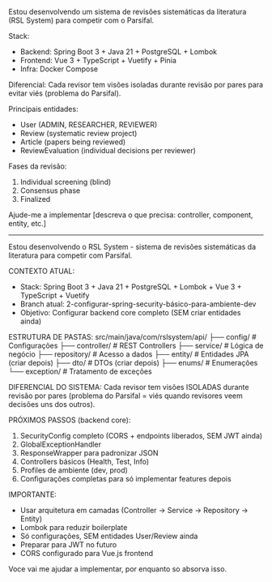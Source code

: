 Estou desenvolvendo um sistema de revisões sistemáticas da literatura (RSL System) para competir com o Parsifal.

Stack:
- Backend: Spring Boot 3 + Java 21 + PostgreSQL + Lombok
- Frontend: Vue 3 + TypeScript + Vuetify + Pinia
- Infra: Docker Compose

Diferencial: Cada revisor tem visões isoladas durante revisão por pares para evitar viés (problema do Parsifal).

Principais entidades:
- User (ADMIN, RESEARCHER, REVIEWER)
- Review (systematic review project)
- Article (papers being reviewed)
- ReviewEvaluation (individual decisions per reviewer)

Fases da revisão:
1. Individual screening (blind)
2. Consensus phase
3. Finalized

Ajude-me a implementar [descreva o que precisa: controller, component, entity, etc.]

-------------------------------------------------
Estou desenvolvendo o RSL System - sistema de revisões sistemáticas da literatura para competir com Parsifal.

CONTEXTO ATUAL:
- Stack: Spring Boot 3 + Java 21 + PostgreSQL + Lombok + Vue 3 + TypeScript + Vuetify
- Branch atual: 2-configurar-spring-security-básico-para-ambiente-dev
- Objetivo: Configurar backend core completo (SEM criar entidades ainda)

ESTRUTURA DE PASTAS:
src/main/java/com/rslsystem/api/
├── config/         # Configurações
├── controller/     # REST Controllers
├── service/        # Lógica de negócio
├── repository/     # Acesso a dados
├── entity/         # Entidades JPA (criar depois)
├── dto/           # DTOs (criar depois)
├── enums/         # Enumerações
└── exception/     # Tratamento de exceções

DIFERENCIAL DO SISTEMA:
Cada revisor tem visões ISOLADAS durante revisão por pares (problema do Parsifal = viés quando revisores veem decisões uns dos outros).

PRÓXIMOS PASSOS (backend core):
1. SecurityConfig completo (CORS + endpoints liberados, SEM JWT ainda)
2. GlobalExceptionHandler
3. ResponseWrapper para padronizar JSON
4. Controllers básicos (Health, Test, Info)
5. Profiles de ambiente (dev, prod)
6. Configurações completas para só implementar features depois

IMPORTANTE:
- Usar arquitetura em camadas (Controller → Service → Repository → Entity)
- Lombok para reduzir boilerplate
- Só configurações, SEM entidades User/Review ainda
- Preparar para JWT no futuro
- CORS configurado para Vue.js frontend

Voce vai me ajudar a implementar, por enquanto so absorva isso.